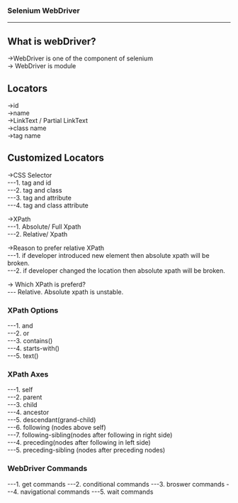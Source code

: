 ### Selenium WebDriver

---

## What is webDriver?

->WebDriver is one of the component of selenium <br/>
-> WebDriver is module

## Locators

->id<br/>
->name<br/>
->LinkText / Partial LinkText<br/>
->class name<br/>
->tag name<br/>

## Customized Locators

->CSS Selector<br/>
---1. tag and id<br/>
---2. tag and class<br/>
---3. tag and attribute<br/>
---4. tag and class attribute<br/>

->XPath<br/>
---1. Absolute/ Full Xpath<br/>
---2. Relative/ Xpath<br/>

->Reason to prefer relative XPath<br/>
---1. if developer introduced new element then absolute xpath will be broken.<br/>
---2. if developer changed the location then absolute xpath will be broken.<br/>

-> Which XPath is preferd?<br/>
--- Relative. Absolute xpath is unstable.<br/>

### XPath Options<br/>

---1. and <br>
---2. or <br>
---3. contains() <br>
---4. starts-with() <br>
---5. text() <br>

### XPath Axes<br/>

---1. self <br>
---2. parent <br>
---3. child <br>
---4. ancestor <br>
---5. descendant(grand-child) <br>
---6. following (nodes above self)<br>
---7. following-sibling(nodes after following in right side)<br>
---4. preceding(nodes after following in left side) <br>
---5. preceding-sibling (nodes after preceding nodes)<br>

### WebDriver Commands

---1. get commands
---2. conditional commands
---3. broswer commands
---4. navigational commands
---5. wait commands
